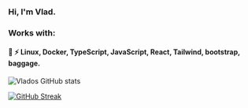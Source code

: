 ### Hi, I'm Vlad. 
### Works with:  
<h4> 💬 ⚡ Linux, Docker, TypeScript, JavaScript, React, Tailwind, bootstrap, baggage.</h4>

![Vlados GitHub stats](https://github-readme-stats.vercel.app/api?username=Vladosdeadly&show_icons=true&theme=radical&count_private=true)

[![GitHub Streak](https://streak-stats.demolab.com?user=vladosdeadly&theme=radical&card_width=467)](https://git.io/streak-stats)
